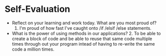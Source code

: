 # Self-Evaluation

- Reflect on your learning and work today. What are you most proud of?
    1. I'm proud of how fast I've caught onto /if /elsif /else statements.
- What is the power of using methods in our applications?
    2. To be able to create a block of code and be able to reuse that same code multiple times through out your program intead of having to re-write the same code a million times.